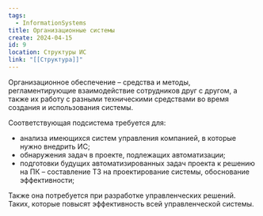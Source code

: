 ```yaml
---
tags:
  - InformationSystems
title: Организационные системы
create: 2024-04-15
id: 9
location: Структуры ИС
link: "[[Структура]]"
---
```

Организационное обеспечение – средства и методы, регламентирующие взаимодействие сотрудников друг с другом, а также их работу с разными техническими средствами во время создания и использования системы.

Соответствующая подсистема требуется для:

- анализа имеющихся систем управления компанией, в которые нужно внедрить ИС;
- обнаружения задач в проекте, подлежащих автоматизации;
- подготовки будущих автоматизированных задач проекта к решению на ПК – составление ТЗ на проектирование системы, обоснование эффективности;

Также она потребуется при разработке управленческих решений. Таких, которые повысят эффективность всей управленческой системы.